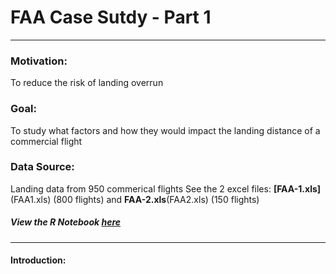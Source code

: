 # FAA Case Sutdy - Part 1

---

### Motivation: 
To reduce the risk of landing overrun
### Goal: 
To study what factors and how they would impact the landing distance of a commercial flight
### Data Source: 
Landing data from 950 commerical flights
See the 2 excel files: **[FAA-1.xls]**(FAA1.xls) (800 flights) and **FAA-2.xls**(FAA2.xls) (150 flights)
##### View the R Notebook [here](https://meenal-narsinghani.github.io/FAA-Case-Study/FAADataAnalysis%20-%20Part1.html)

---

#### Introduction:





